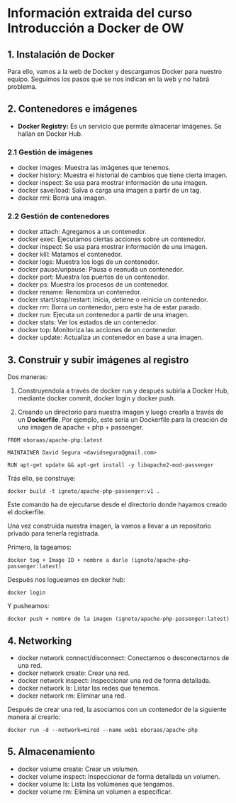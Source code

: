 # Información extraida del curso Introducción a Docker de OW

## 1. Instalación de Docker

Para ello, vamos a la web de Docker y descargamos Docker para nuestro equipo. Seguimos los pasos que se nos indican en la web y no habrá problema.

## 2. Contenedores e imágenes

* **Docker Registry:** Es un servicio que permite almacenar imágenes. Se hallan en Docker Hub.

### 2.1 Gestión de imágenes

* docker images: Muestra las imágenes que tenemos.
* docker history: Muestra el historial de cambios que tiene cierta imagen.
* docker inspect: Se usa para mostrar información de una imagen.
* docker save/load: Salva o carga una imagen a partir de un tag.
* docker rmi: Borra una imagen. 

### 2.2 Gestión de contenedores

* docker attach: Agregamos a un contenedor.
* docker exec: Ejecutamos ciertas acciones sobre un contenedor.
* docker inspect: Se usa para mostrar información de una imagen.
* docker kill: Matamos el contenedor.
* docker logs: Muestra los logs de un contenedor.
* docker pause/unpause: Pausa o reanuda un contenedor.
* docker port: Muestra los puertos de un contenedor.
* docker ps: Muestra los procesos de un contenedor.
* docker rename: Renombra un contenedor.
* docker start/stop/restart: Inicia, detiene o reinicia un contenedor.
* docker rm: Borra un contenedor, pero este ha de estar parado.
* docker run: Ejecuta un contenedor a partir de una imagen.
* docker stats: Ver los estados de un contenedor.
* docker top: Monitoriza las acciones de un contenedor.
* docker update: Actualiza un contenedor en base a una imagen.


## 3. Construir y subir imágenes al registro

Dos maneras:

1. Construyendola a través de docker run y después subirla a Docker Hub, mediante docker commit, docker login y docker push.

2. Creando un directorio para nuestra imagen y luego crearla a través de un **Dockerfile**. Por ejemplo, este sería un Dockerfile para la creación de una imagen de apache + php + passenger.

``` 
FROM eboraas/apache-php:latest

MAINTAINER David Segura <davidsegura@gmail.com>

RUN apt-get update && apt-get install -y libapache2-mod-passenger
```

Trás ello, se construye:

``` 
docker build -t ignoto/apache-php-passenger:v1 .
```

Este comando ha de ejecutarse desde el directorio donde hayamos creado el dockerfile.

Una vez construida nuestra imagen, la vamos a llevar a un repositorio privado para tenerla registrada.

Primero, la tageamos:

``` 
docker tag + Image ID + nombre a darle (ignoto/apache-php-passenger:latest)
```

Después nos logueamos en docker hub:

``` 
docker login
```

Y pusheamos:

``` 
docker push + nombre de la imagen (ignoto/apache-php-passenger:latest)
```


## 4. Networking

* docker network connect/disconnect: Conectarnos o desconectarnos de una red.
* docker network create: Crear una red.
* docker network inspect: Inspeccionar una red de forma detallada.
* docker network ls: Listar las redes que tenemos.
* docker network rm: Eliminar una red.

Después de crear una red, la asociamos con un contenedor de la siguiente manera al crearlo:

``` 
docker run -d --network=mired --name web1 eboraas/apache-php
```


## 5. Almacenamiento

* docker volume create: Crear un volumen.
* docker volume inspect: Inspeccionar de forma detallada un volumen.
* docker volume ls: Lista las volúmenes que tengamos.
* docker volume rm: Elimina un volumen a especificar.


 




